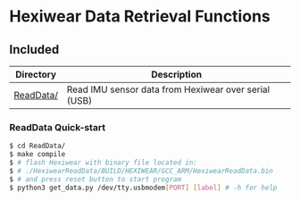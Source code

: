 # Hexiwear Data Retrieval Functions

## Included

| Directory | Description |
| --------- | ----------- |
| [ReadData/] | Read IMU sensor data from Hexiwear over serial (USB) |

### ReadData Quick-start

```sh
$ cd ReadData/
$ make compile
$ # flash Hexiwear with binary file located in:
$ # ./HexiwearReadData/BUILD/HEXIWEAR/GCC_ARM/HexiwearReadData.bin
$ # and press reset button to start program
$ python3 get_data.py /dev/tty.usbmodem[PORT] [label] # -h for help
```

[//]: # (These are reference links used in the body of this note and get stripped out when the markdown processor does its job. There is no need to format nicely because it shouldn't be seen. Thanks SO - http://stackoverflow.com/questions/4823468/store-comments-in-markdown-syntax)

   [ReadData/]: <https://github.com/hisroar/NNonHexiwear/tree/master/Functions/ReadData>